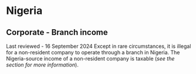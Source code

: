# Nigeria
## Corporate - Branch income
Last reviewed - 16 September 2024
Except in rare circumstances, it is illegal for a non-resident company to operate through a branch in Nigeria. The Nigeria-source income of a non-resident company is taxable (_see the section for more information_).
